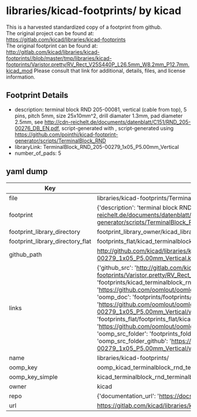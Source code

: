 # libraries/kicad-footprints/ by kicad  
This is a harvested standardized copy of a footprint from github.  
The original project can be found at:  
https://gitlab.com/kicad/libraries/kicad-footprints  
The original footprint can be found at:
http://gitlab.com/kicad/libraries/kicad-footprints//blob/master/tmp/libraries/kicad-footprints/Varistor.pretty/RV_Rect_V25S440P_L26.5mm_W8.2mm_P12.7mm.kicad_mod
Please consult that link for additional, details, files, and license information.  
## Footprint Details
* description: terminal block RND 205-00081, vertical (cable from top), 5 pins, pitch 5mm, size 25x10mm^2, drill diamater 1.3mm, pad diameter 2.5mm, see http://cdn-reichelt.de/documents/datenblatt/C151/RND_205-00276_DB_EN.pdf, script-generated with , script-generated using https://github.com/pointhi/kicad-footprint-generator/scripts/TerminalBlock_RND  
* libraryLink: TerminalBlock_RND_205-00279_1x05_P5.00mm_Vertical  
* number_of_pads: 5  
## yaml dump  
| Key | Value |  
| --- | --- |  
| file | libraries/kicad-footprints/TerminalBlock_RND.pretty/TerminalBlock_RND_205-00279_1x05_P5.00mm_Vertical.kicad_mod |  
| footprint | {'description': 'terminal block RND 205-00081, vertical (cable from top), 5 pins, pitch 5mm, size 25x10mm^2, drill diamater 1.3mm, pad diameter 2.5mm, see http://cdn-reichelt.de/documents/datenblatt/C151/RND_205-00276_DB_EN.pdf, script-generated with , script-generated using https://github.com/pointhi/kicad-footprint-generator/scripts/TerminalBlock_RND', 'libraryLink': 'TerminalBlock_RND_205-00279_1x05_P5.00mm_Vertical', 'number_of_pads': 5} |  
| footprint_library_directory | footprint_library_owner/kicad_libraries/kicad-footprints/ |  
| footprint_library_directory_flat | footprints_flat/kicad_terminalblock_rnd_terminalblock_rnd_205_00279_1x05_p5_00mm_vertical/working |  
| github_path | http://github.com/kicad/libraries/kicad-footprints//blob/master/tmp/libraries/kicad-footprints/TerminalBlock_RND.pretty/TerminalBlock_RND_205-00279_1x05_P5.00mm_Vertical.kicad_mod |  
| links | {'github_src': 'http://gitlab.com/kicad/libraries/kicad-footprints//blob/master/tmp/libraries/kicad-footprints/Varistor.pretty/RV_Rect_V25S440P_L26.5mm_W8.2mm_P12.7mm.kicad_mod', 'github_src_repo': 'https://gitlab.com/kicad/libraries/kicad-footprints', 'oomp_bot': 'footprints/kicad_terminalblock_rnd_terminalblock_rnd_205_00279_1x05_p5_00mm_vertical/working', 'oomp_bot_github': 'https://github.com/oomlout/oomlout_oomp_footprint_bot/tree/main/footprints/kicad_terminalblock_rnd_terminalblock_rnd_205_00279_1x05_p5_00mm_vertical/working', 'oomp_doc': 'footprints/footprints/kicad/TerminalBlock_RND/TerminalBlock_RND_205-00279_1x05_P5.00mm_Vertical/working/', 'oomp_doc_github': 'https://github.com/oomlout/oomlout_oomp_footprint_doc/tree/main/footprints/footprints/kicad/TerminalBlock_RND/TerminalBlock_RND_205-00279_1x05_P5.00mm_Vertical/working', 'oomp_src_flat': 'footprints_flat/footprints_flat/kicad_terminalblock_rnd_terminalblock_rnd_205_00279_1x05_p5_00mm_vertical/working', 'oomp_src_flat_github': 'https://github.com/oomlout/oomlout_oomp_footprint_src/tree/main/footprints_flat/kicad_terminalblock_rnd_terminalblock_rnd_205_00279_1x05_p5_00mm_vertical/working', 'oomp_src_folder': 'footprints_folder/footprints_folder/kicad/TerminalBlock_RND/TerminalBlock_RND_205-00279_1x05_P5.00mm_Vertical/working', 'oomp_src_folder_github': 'https://github.com/oomlout/oomlout_oomp_footprint_src/tree/main/footprints_folder/kicad/TerminalBlock_RND/TerminalBlock_RND_205-00279_1x05_P5.00mm_Vertical/working'} |  
| name | libraries/kicad-footprints/ |  
| oomp_key | oomp_kicad_terminalblock_rnd_terminalblock_rnd_205_00279_1x05_p5_00mm_vertical |  
| oomp_key_simple | kicad_terminalblock_rnd_terminalblock_rnd_205_00279_1x05_p5_00mm_vertical |  
| owner | kicad |  
| repo | {'documentation_url': 'https://docs.github.com/rest/repos/repos#get-a-repository', 'message': 'Not Found'} |  
| url | https://gitlab.com/kicad/libraries/kicad-footprints |  

